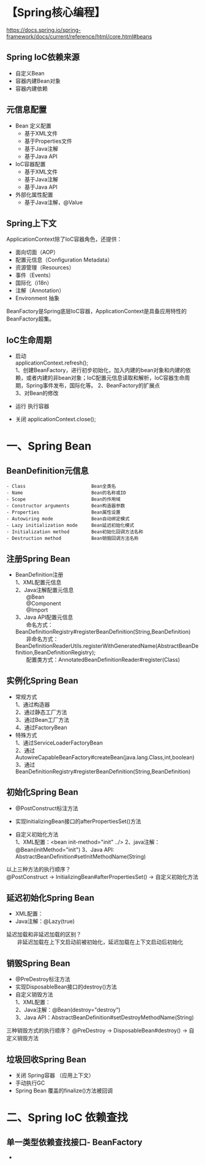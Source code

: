 # 【Spring核心编程】

https://docs.spring.io/spring-framework/docs/current/reference/html/core.html#beans

## Spring IoC依赖来源
- 自定义Bean
- 容器内建Bean对象
- 容器内建依赖

## 元信息配置
- Bean 定义配置
    - 基于XML文件
    - 基于Properties文件
    - 基于Java注解
    - 基于Java API
- IoC容器配置
    - 基于XML文件
    - 基于Java注解
    - 基于Java API
- 外部化属性配置
    - 基于Java注解，@Value
    
## Spring上下文
ApplicationContext除了IoC容器角色，还提供：
- 面向切面（AOP）
- 配置元信息（Configuration Metadata）
- 资源管理（Resources）
- 事件（Events）
- 国际化（i18n）
- 注解（Annotation）
- Environment 抽象

BeanFactory是Spring底层IoC容器，ApplicationContext是具备应用特性的BeanFactory超集。


## IoC生命周期
- 启动   
    applicationContext.refresh();  
    1、创建BeanFactory，进行初步初始化，加入内建的bean对象和内建的依赖，或者内建的非bean对象；IoC配置元信息读取和解析，IoC容器生命周期，Spring事件发布，国际化等。
    2、BeanFactory的扩展点  
    3、对Bean的修改  
    
- 运行
    执行容器
    
- 关闭
    applicationContext.close();
    
    
# 一、Spring Bean

## BeanDefinition元信息

~~~~
- Class                        Bean全类名  
- Name                         Bean的名称或ID
- Scope                        Bean的作用域
- Constructor arguments        Bean构造器参数
- Properties                   Bean属性设置
- Autowiring mode              Bean自动绑定模式
- Lazy initialization mode     Bean延迟初始化模式
- Initialization method        Bean初始化回调方法名称
- Destruction method           Bean销毁回调方法名称
~~~~

## 注册Spring Bean
- BeanDefinition注册  
    1、XML配置元信息  
    2、Java注解配置元信息  
        &emsp;&emsp;@Bean  
        &emsp;&emsp;@Component  
        &emsp;&emsp;@Import  
    3、Java API配置元信息  
        &emsp;&emsp;命名方式：BeanDefinitionRegistry#registerBeanDefinition(String,BeanDefinition)   
        &emsp;&emsp;非命名方式： BeanDefinitionReaderUtils.registerWithGeneratedName(AbstractBeanDefinition,BeanDefinitionRegistry);  
        &emsp;&emsp;配置类方式：AnnotatedBeanDefinitionReader#register(Class)

## 实例化Spring Bean
- 常规方式  
    1、通过构造器  
    2、通过静态工厂方法  
    3、通过Bean工厂方法  
    4、通过FactoryBean  
- 特殊方式  
    1、通过ServiceLoaderFactoryBean  
    2、通过AutowireCapableBeanFactory#createBean(java.lang.Class,int,boolean)  
    3、通过BeanDefinitionRegistry#registerBeanDefinition(String,BeanDefinition)
    
## 初始化Spring Bean
- @PostConstruct标注方法  
    
- 实现InitializingBean接口的afterPropertiesSet()方法  

- 自定义初始化方法  
1、XML配置：<bean init-method="init" ../>
2、java注解：@Bean(initMethod="init")
3、Java API: AbstractBeanDefinition#setInitMethodName(String)

以上三种方法的执行顺序？  
   @PostConstruct -> InitializingBean#afterPropertiesSet() -> 自定义初始化方法

## 延迟初始化Spring Bean
- XML配置：<bean lazy-init="true" />  
- Java注解：@Lazy(true)  

延迟加载和非延迟加载的区别？  
&emsp;&emsp;非延迟加载在上下文启动前被初始化，延迟加载在上下文启动后初始化

## 销毁Spring Bean
- @PreDestroy标注方法
- 实现DisposableBean接口的destroy()方法
- 自定义销毁方法  
1、XML配置：<bean destroy="destroy" />  
2、Java注解：@Bean(destroy="destroy")  
3、Java API：AbstractBeanDefinition#setDestroyMethodName(String)  

三种销毁方式的执行顺序？
@PreDestroy -> DisposableBean#destroy() ->  自定义销毁方法

## 垃圾回收Spring Bean
- 关闭 Spring容器 （应用上下文）
- 手动执行GC
- Spring Bean 覆盖的finalize()方法被回调


# 二、Spring IoC 依赖查找

## 单一类型依赖查找接口- BeanFactory
- 